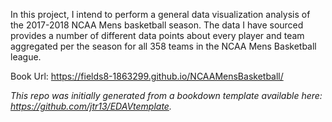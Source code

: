 In this project, I intend to perform a general data visualization analysis of the 2017-2018 NCAA Mens basketball season. The data I have sourced provides a number of different data points about every player and team aggregated per the season for all 358 teams in the NCAA Mens Basketball league.

Book Url: https://fields8-1863299.github.io/NCAAMensBasketball/

*This repo was initially generated from a bookdown template available here: https://github.com/jtr13/EDAVtemplate.*
